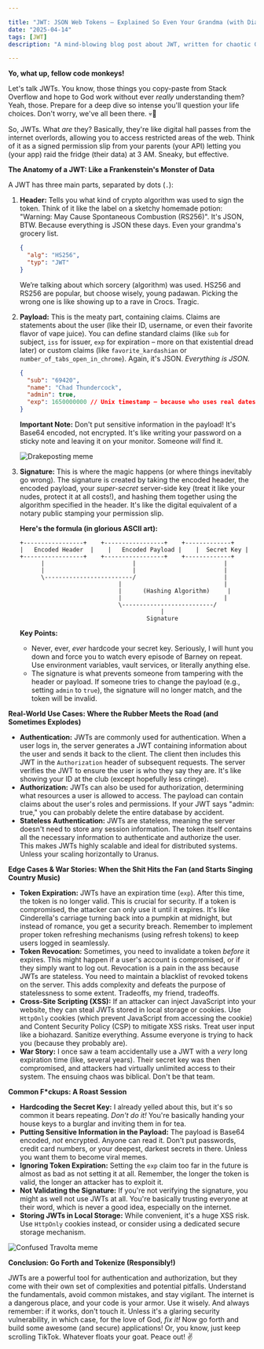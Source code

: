 ```yaml
---

title: "JWT: JSON Web Tokens – Explained So Even Your Grandma (with Dial-Up) Can (Maybe) Understand"
date: "2025-04-14"
tags: [JWT]
description: "A mind-blowing blog post about JWT, written for chaotic Gen Z engineers. Prepare for existential dread and questionable explanations."

---
```


**Yo, what up, fellow code monkeys!**

Let's talk JWTs. You know, those things you copy-paste from Stack Overflow and hope to God work without ever *really* understanding them? Yeah, those. Prepare for a deep dive so intense you'll question your life choices. Don't worry, we've all been there. 💀🙏

So, JWTs. What *are* they? Basically, they're like digital hall passes from the internet overlords, allowing you to access restricted areas of the web. Think of it as a signed permission slip from your parents (your API) letting you (your app) raid the fridge (their data) at 3 AM. Sneaky, but effective.

**The Anatomy of a JWT: Like a Frankenstein's Monster of Data**

A JWT has three main parts, separated by dots (`.`):

1.  **Header:** Tells you what kind of crypto algorithm was used to sign the token. Think of it like the label on a sketchy homemade potion: "Warning: May Cause Spontaneous Combustion (RS256)". It's JSON, BTW. Because everything is JSON these days. Even your grandma's grocery list.

    ```json
    {
      "alg": "HS256",
      "typ": "JWT"
    }
    ```

    We’re talking about which sorcery (algorithm) was used. HS256 and RS256 are popular, but choose wisely, young padawan. Picking the wrong one is like showing up to a rave in Crocs. Tragic.

2.  **Payload:** This is the meaty part, containing claims. Claims are statements about the user (like their ID, username, or even their favorite flavor of vape juice). You can define standard claims (like `sub` for subject, `iss` for issuer, `exp` for expiration – more on that existential dread later) or custom claims (like `favorite_kardashian` or `number_of_tabs_open_in_chrome`). Again, it's JSON. *Everything is JSON.*

    ```json
    {
      "sub": "69420",
      "name": "Chad Thundercock",
      "admin": true,
      "exp": 1650000000 // Unix timestamp – because who uses real dates, amirite?
    }
    ```

    **Important Note:** Don't put sensitive information in the payload! It's Base64 encoded, not encrypted. It's like writing your password on a sticky note and leaving it on your monitor. Someone *will* find it.

    ![Drakeposting meme](https://i.imgflip.com/1kxk4i.jpg)

3.  **Signature:** This is where the magic happens (or where things inevitably go wrong). The signature is created by taking the encoded header, the encoded payload, your *super-secret* server-side key (treat it like your nudes, protect it at all costs!), and hashing them together using the algorithm specified in the header. It's like the digital equivalent of a notary public stamping your permission slip.

    **Here's the formula (in glorious ASCII art):**

    ```
    +-----------------+    +-----------------+    +-------------+
    |   Encoded Header  |    |   Encoded Payload |    |  Secret Key |
    +-----------------+    +-----------------+    +-------------+
          |                         |                         |
          |                         |                         |
          \-------------------------/                         |
                                |                             |
                                |      (Hashing Algorithm)     |
                                |                             |
                                \--------------------------/
                                            |
                                        Signature
    ```

    **Key Points:**
    *   Never, ever, *ever* hardcode your secret key. Seriously, I will hunt you down and force you to watch every episode of Barney on repeat. Use environment variables, vault services, or literally anything else.
    *   The signature is what prevents someone from tampering with the header or payload. If someone tries to change the payload (e.g., setting `admin` to `true`), the signature will no longer match, and the token will be invalid.

**Real-World Use Cases: Where the Rubber Meets the Road (and Sometimes Explodes)**

*   **Authentication:** JWTs are commonly used for authentication. When a user logs in, the server generates a JWT containing information about the user and sends it back to the client. The client then includes this JWT in the `Authorization` header of subsequent requests. The server verifies the JWT to ensure the user is who they say they are. It's like showing your ID at the club (except hopefully less cringe).
*   **Authorization:** JWTs can also be used for authorization, determining what resources a user is allowed to access. The payload can contain claims about the user's roles and permissions. If your JWT says "admin: true," you can probably delete the entire database by accident.
*   **Stateless Authentication:** JWTs are stateless, meaning the server doesn't need to store any session information. The token itself contains all the necessary information to authenticate and authorize the user. This makes JWTs highly scalable and ideal for distributed systems. Unless your scaling horizontally to Uranus.

**Edge Cases & War Stories: When the Shit Hits the Fan (and Starts Singing Country Music)**

*   **Token Expiration:** JWTs have an expiration time (`exp`). After this time, the token is no longer valid. This is crucial for security. If a token is compromised, the attacker can only use it until it expires. It's like Cinderella's carriage turning back into a pumpkin at midnight, but instead of romance, you get a security breach. Remember to implement proper token refreshing mechanisms (using refresh tokens) to keep users logged in seamlessly.
*   **Token Revocation:** Sometimes, you need to invalidate a token *before* it expires. This might happen if a user's account is compromised, or if they simply want to log out. Revocation is a pain in the ass because JWTs are stateless. You need to maintain a blacklist of revoked tokens on the server. This adds complexity and defeats the purpose of statelessness to some extent. Tradeoffs, my friend, tradeoffs.
*   **Cross-Site Scripting (XSS):** If an attacker can inject JavaScript into your website, they can steal JWTs stored in local storage or cookies. Use `HttpOnly` cookies (which prevent JavaScript from accessing the cookie) and Content Security Policy (CSP) to mitigate XSS risks. Treat user input like a biohazard. Sanitize everything. Assume everyone is trying to hack you (because they probably are).
*   **War Story:** I once saw a team accidentally use a JWT with a *very* long expiration time (like, several years). Their secret key was then compromised, and attackers had virtually unlimited access to their system. The ensuing chaos was biblical. Don't be that team.

**Common F*ckups: A Roast Session**

*   **Hardcoding the Secret Key:** I already yelled about this, but it's so common it bears repeating. *Don't do it!* You're basically handing your house keys to a burglar and inviting them in for tea.
*   **Putting Sensitive Information in the Payload:** The payload is Base64 encoded, *not* encrypted. Anyone can read it. Don't put passwords, credit card numbers, or your deepest, darkest secrets in there. Unless you want them to become viral memes.
*   **Ignoring Token Expiration:** Setting the `exp` claim too far in the future is almost as bad as not setting it at all. Remember, the longer the token is valid, the longer an attacker has to exploit it.
*   **Not Validating the Signature:** If you're not verifying the signature, you might as well not use JWTs at all. You're basically trusting everyone at their word, which is never a good idea, especially on the internet.
*   **Storing JWTs in Local Storage:** While convenient, it's a huge XSS risk. Use `HttpOnly` cookies instead, or consider using a dedicated secure storage mechanism.

![Confused Travolta meme](https://i.kym-cdn.com/entries/icons/original/000/022/940/mockingSpongebob5.jpg)

**Conclusion: Go Forth and Tokenize (Responsibly!)**

JWTs are a powerful tool for authentication and authorization, but they come with their own set of complexities and potential pitfalls. Understand the fundamentals, avoid common mistakes, and stay vigilant. The internet is a dangerous place, and your code is your armor. Use it wisely. And always remember: if it works, don't touch it. Unless it's a glaring security vulnerability, in which case, for the love of God, *fix it!* Now go forth and build some awesome (and secure) applications! Or, you know, just keep scrolling TikTok. Whatever floats your goat. Peace out! ✌️
